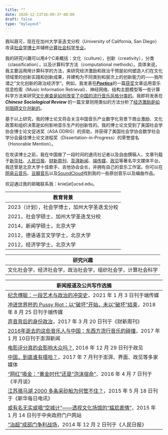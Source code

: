 ```yaml
---
title: ""
date: 2020-12-23T16:09:37-08:00
draft: false
type: "mylayout"
---
```


###

我叫聂可，现在在加州大学圣迭戈分校（University of California, San Diego）攻读[社会学博士](https://sociology.ucsd.edu/people/graduate-students/ke-nie.html)并辅修[计算社会科学专业](https://css.ucsd.edu/phd-specialization/index.html)。

我的研究兴趣可以用4个C来概括：文化（culture），创新（creativity），分类（classification），以及计算科学方法（computational methods）。具体来说，我主要运用用计算科学的方法，来研究经济激励和政治干预是如何塑造人们在文化领域里的创新实践和创新成果，并建构为不同类别和层次上的创新能力的——我所谓之”文化创新的政治经济学“。例如，我发表在[__*Poetics*__](https://www.journals.elsevier.com/poetics)的一篇[获奖](https://citams.org/citasa-awards/)文章运用音乐信息检索（Music Information Retrieval）、神经网络、结构主题模型等一些计算科学方法来研究[文化审查是如何改变了中国的流行音乐风格分类的](/posts/hiphop_censorship_computational/)。我即将发表在 __*Chinese Sociological Review*__ 的一篇文章则用类似的方法分析了[经济激励是如何阻碍文化创新的](/posts/monetization_novelty/)。

基于以上研究，我的博士论文将会关注中国音乐产业数字化背景下商业激励、文化政策和组织决策是如何影响音乐生产的创新性的。我的博士论文受到了美国社会学协会博士论文促进奖（ASA DDRIG）的资助，并获得了美国社会学协会数学社会学分会最佳博士论文进程奖（Dissertation-in-Progress）的荣誉提名（Honorable Mention）。

<!-- 我的学术经历比较丰富：2012年在北京大学[外国语学院](https://sfl.pku.edu.cn/index.htm)和[国家发展研究院](https://nsd.pku.edu.cn/)获得了德语语言文学和经济学双学士之后，我转到[新闻与传播学院](http://sjc.pku.edu.cn/)攻读新闻学，并在2014年获得新闻学学术型硕士学历。社会学算是我的第四个“专业”，但我的研究兴趣始终围绕着政治经济环境下的文化生产与消费这一主题。 -->

在攻读博士之前，我在中国做了一段时间的通讯社记者以及自由撰稿人，文章刊载于[新华社](http://www.xinhuanet.com/)、[人民日报](http://people.com.cn/)、[财新周刊](http://weekly.caixin.com/)、[澎湃新闻](http://thepaper.cn/)、[端传媒](http://theinitium.com/)、[政见](http://cnpolitics.org/)等著名华文媒体平台。我还曾是北京大学十佳歌手、吉他协会会长，并拥有自己的音乐工作室。你可以在[网易云音乐](https://music.163.com/#/artist?id=12206515)、[豆瓣音乐](https://site.douban.com/jimiproject/)以及[SoundCloud](https://soundcloud.com/keniejimiproject)找到我的一些原创音乐以及编曲作品。

欢迎通过我的邮箱联系我：knie[at]ucsd.edu。

| 教育背景 |
|---|
| 2023（计划），社会学博士，加州大学圣迭戈分校 |
| 2021，社会学硕士，加州大学圣迭戈分校 |
| 2014，新闻学硕士，北京大学 |
| 2012，德语语言文学学士，北京大学 |
| 2012，经济学学士，北京大学 |

| 研究兴趣 |
|---|
| 文化社会学，经济社会学，政治社会学，组织社会学，计算社会科学 | 


| 新闻报道及公共写作选摘 |
|---|
| [纪念傅聪：一段艺术与政治的冲突史](https://theinitium.com/article/20210103-opinion-fou-tsong/)，2021 年 1 月 3 日刊于端传媒 |
| [冲进世界杯的 Pussy Riot：以“破坏”开始，未以“破坏”结束](https://theinitium.com/article/20180825-opinion-nieke-pussyriot-punk/)，2018 年 8 月 25 日刊于端传媒 |
| [声音背后的身份政治](http://weekly.caixin.com/2017-03-17/101067187.html)，2017 年 3 月 20 日刊于《财新周刊》 |
| [2016年逝去的这些音乐人与中国：东西方流行音乐的碰撞](https://www.thepaper.cn/newsDetail_forward_1596060)，2017 年 1 月 10日刊于澎湃新闻 |
| [电影评分真的会影响大众吗？](http://cnpolitics.org/2016/12/critical_reviews/), 2016 年 12 月 29 日刊于政见 |
| [中国，到底谁有嘻哈？](https://www.thepaper.cn/newsDetail_forward_1728357)，2017 年 7 月刊于澎湃、界面、政见等多家媒体 |
| [“网红”吸金：“黄金时代”还是“泡沫宿命”](http://www.banyuetan.org/chcontent/zx/shxw/201647/190750.shtml)，2016 年 4 月 7 日刊于《半月谈》 |
| [江苏骆马湖 2000 多条采砂船为何管不住？](http://www.xinhuanet.com/politics/2015-05/18/c_1115322749.htm)，2015 年 5 月 18 日刊于《新华每日电讯》 |
| [或有名无实或唱“空城计”——透视文化场馆的“尴尬表情”](http://www.gov.cn/xinwen/2015-01/14/content_2804258.htm)，2015 年 1 月 14 日刊于中央政府门户网站 |
| [“治超”成部门争利战场](http://politics.people.com.cn/n/2014/1201/c70731-26124629.html)，2014 年 12 月 2 日刊于《人民日报》|

